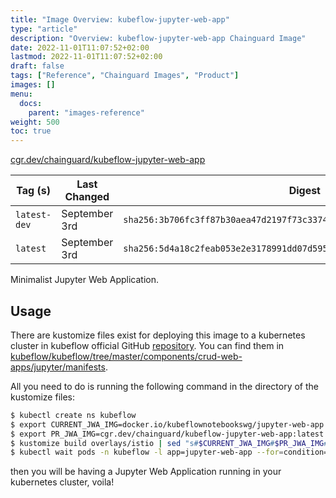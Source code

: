 ```yaml
---
title: "Image Overview: kubeflow-jupyter-web-app"
type: "article"
description: "Overview: kubeflow-jupyter-web-app Chainguard Image"
date: 2022-11-01T11:07:52+02:00
lastmod: 2022-11-01T11:07:52+02:00
draft: false
tags: ["Reference", "Chainguard Images", "Product"]
images: []
menu:
  docs:
    parent: "images-reference"
weight: 500
toc: true
---
```


[cgr.dev/chainguard/kubeflow-jupyter-web-app](https://github.com/chainguard-images/images/tree/main/images/kubeflow-jupyter-web-app)

| Tag (s)       | Last Changed  | Digest                                                                    |
|---------------|---------------|---------------------------------------------------------------------------|
|  `latest-dev` | September 3rd | `sha256:3b706fc3ff87b30aea47d2197f73c337424a6887e1a7b612b250a83c9f5a515e` |
|  `latest`     | September 3rd | `sha256:5d4a18c2feab053e2e3178991dd07d59533c1a1c6803adbbc6b437454276eef8` |



Minimalist Jupyter Web Application.

## Usage

There are kustomize files exist for deploying this image to a kubernetes cluster in kubeflow official GitHub [repository](github.com/kubeflow/kubeflow/). You can find them in [kubeflow/kubeflow/tree/master/components/crud-web-apps/jupyter/manifests](https://github.com/kubeflow/kubeflow/tree/master/components/crud-web-apps/jupyter/manifests).

All you need to do is running the following command in the directory of the kustomize files:

```bash
$ kubectl create ns kubeflow
$ export CURRENT_JWA_IMG=docker.io/kubeflownotebookswg/jupyter-web-app:latest
$ export PR_JWA_IMG=cgr.dev/chainguard/kubeflow-jupyter-web-app:latest
$ kustomize build overlays/istio | sed "s#$CURRENT_JWA_IMG#$PR_JWA_IMG#g" | kubectl apply -f -
$ kubectl wait pods -n kubeflow -l app=jupyter-web-app --for=condition=Ready --timeout=300s
````

then you will be having a Jupyter Web Application running in your kubernetes cluster, voila!

